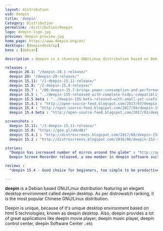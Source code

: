 ```yaml
---
layout: distribution
uid: deepin
title: 'deepin'
Category: Distribution
permalink: /distribution/deepin
logo: deepin-logo.jpg
preview: deepin-preview.jpg
home_page: https://www.deepin.org/en/
desktops: [deepindesktop]
base : [debian]

description : deepin is a stunning GNU/Linux distribution based on Debian. It brings a beautiful desktop environment called deepin. Stories, updates and other highlights on deepin.

releases :
  deepin 20.1: "/deepin-20.1-release/"
  deepin 20: "/deepin-20-release/"
  deepin 15.11: "/1-deepin-15.11-release/"
  deepin 15.8: "/2-deepin-15.8-release/"
  deepin 15.7 : "/00-deepin-15.7-brings-power-consumption-and-performance-improvements/"
  deepin 15.5 : "../deepin-155-released-with-complete-hidpi-compatiblity/"
  deepin 15.5 beta : "../deepin-155-beta-released-with-small-yet-useful-features/"
  deepin 15.4.1 : "http://open-source-feed.blogspot.com/2017/07/deepin-1541-unveiled-with-launcher-mini.html"
  deepin 15.4 : "http://open-source-feed.blogspot.com/2017/04/deepin-154-released-with-fresh-look-and.html"
  deepin 15.4 beta : "http://open-source-feed.blogspot.com/2017/03/deepin-154-beta-released-with.html"

screenshots :
  deepin 15.11: "/1-deepin-15.11-release/"
  deepin 15.8: "https://goo.gl/uHz4Bz"
  deepin 15.4.1 : "http://distroscreens.blogspot.com/2017/08/deepin-1541-screenshots.html"
  deepin 15.2 : "http://distroscreens.blogspot.com/2016/06/deepin-152-screenshots.html"

stories:
  "Deepin has increased number of mirros around the globe" : "http://open-source-feed.blogspot.com/2017/07/deepin-has-increased-number-of-mirrors.html"
  Deepin Screen Recorder released, a new member in deepin software suite : http://open-source-feed.blogspot.com/2017/03/deepin-screen-recorder-released-new.html

reviews :
  "deepin 15.4 - Good choice for beginners, too simple to be productive" : "http://open-source-feed.blogspot.com/2017/05/deepin-154-good-choice-for-beginners.html"

---
```


**deepin** is a Debian based GNU/Linux distribution featuring an elegant desktop environment called deepin desktop. As per distrowatch ranking, it is the most popular Chinese GNU/Linux distribution.

Deepin is unique, because of it's unique desktop environment based on html 5 technologies, known as deepin desktop. Also, deepin provides a lot of great applications like deepin movie player, deepin music player, deepin control center, deepin Software Center ..etc
